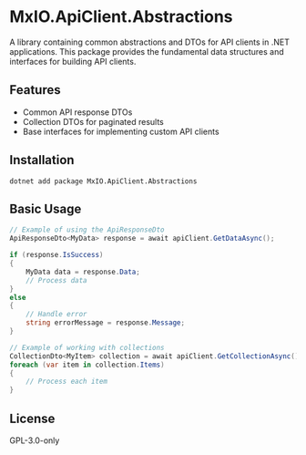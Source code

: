 # MxIO.ApiClient.Abstractions

A library containing common abstractions and DTOs for API clients in .NET applications. This package provides the fundamental data structures and interfaces for building API clients.

## Features

- Common API response DTOs 
- Collection DTOs for paginated results
- Base interfaces for implementing custom API clients

## Installation

```
dotnet add package MxIO.ApiClient.Abstractions
```

## Basic Usage

```csharp
// Example of using the ApiResponseDto
ApiResponseDto<MyData> response = await apiClient.GetDataAsync();

if (response.IsSuccess)
{
    MyData data = response.Data;
    // Process data
}
else
{
    // Handle error
    string errorMessage = response.Message;
}

// Example of working with collections
CollectionDto<MyItem> collection = await apiClient.GetCollectionAsync();
foreach (var item in collection.Items)
{
    // Process each item
}
```

## License

GPL-3.0-only